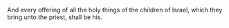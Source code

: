 And every offering of all the holy things of the children of Israel, which they bring unto the priest, shall be his.
